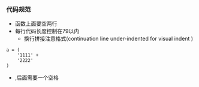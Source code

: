 ### 代码规范

* 函数上面要空两行
* 每行代码长度控制在79以内
	* 换行拼接注意格式(continuation line under-indented for visual indent )

````
a = (
	'1111' +
	'2222'
)
```` 

* ,后面需要一个空格